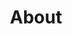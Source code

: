 ---
layout: layouts/base.njk
title: About
templateClass: tmpl-post
eleventyNavigation:
  key: About
  order: 3
---